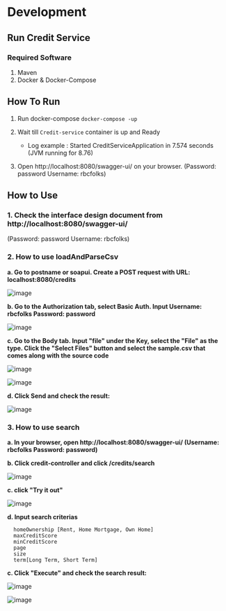 # Development


## Run Credit Service

### Required Software

1. Maven
2. Docker & Docker-Compose

## How To Run
1. Run docker-compose
   `docker-compose -up`


2. Wait till `Credit-service` container is up and Ready

   * Log example : Started CreditServiceApplication in 7.574 seconds (JVM running for 8.76)
    
    
3. Open http://localhost:8080/swagger-ui/ on your browser. (Password: password Username: rbcfolks) 


## How to Use

### 1. Check the interface design document from http://localhost:8080/swagger-ui/ 
   (Password: password Username: rbcfolks)

### 2. How to use loadAndParseCsv

  **a. Go to postname or soapui. Create a POST request with URL:  localhost:8080/credits**

![image](https://user-images.githubusercontent.com/70720442/204915760-01456697-dd14-4bf2-878b-99c009f33da0.png)

  **b. Go to the Authorization tab, select Basic Auth. Input Username: rbcfolks Password: password**
  
  ![image](https://user-images.githubusercontent.com/70720442/204917685-a2e60fb4-0157-414b-9a3a-278c44f7c1a6.png)


  **c. Go to the Body tab. Input "file" under the Key, select the "File" as the type. Click the "Select Files" button and select the sample.csv that comes along with the source code**
  
  ![image](https://user-images.githubusercontent.com/70720442/204931328-63cea712-6e85-489b-86f1-153557e9d2c6.png)


  ![image](https://user-images.githubusercontent.com/70720442/204918261-1a50c6dc-3299-4eeb-b0ce-b62dfcf20e0b.png)

  **d. Click Send and check the result:**
  
![image](https://user-images.githubusercontent.com/70720442/204919032-67ef6708-ed2c-4057-8f08-ffa2c7a355eb.png)


### 3. How to use search

   **a. In your browser, open http://localhost:8080/swagger-ui/ (Username: rbcfolks Password: password)**
   
   
   **b. Click credit-controller and click /credits/search**
   
   ![image](https://user-images.githubusercontent.com/70720442/204919363-840d1a9c-f518-48bb-b30e-055efa61dfd0.png)
   
   
   **c. click "Try it out"**
   
   ![image](https://user-images.githubusercontent.com/70720442/204919578-1c76ecc4-9d8f-4da1-b9fe-7e80f050a9c5.png)

   
   **d. Input search criterias**
   
      homeOwnership [Rent, Home Mortgage, Own Home]
      maxCreditScore
      minCreditScore
      page
      size
      term[Long Term, Short Term]
           

   **c. Click "Execute" and check the search result:**
   
   ![image](https://user-images.githubusercontent.com/70720442/204920188-c608aaab-bd62-4901-90fa-7ae6861d3976.png)


   ![image](https://user-images.githubusercontent.com/70720442/204920233-f2a2d906-3d1b-40b7-98c6-17b2e15b8d08.png)

   


